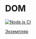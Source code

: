 # DOM

[![Node.js CI](https://github.com/kreketjot/js-testing-netology/actions/workflows/ghPages.yml/badge.svg?branch=master)](https://github.com/kreketjot/js-testing-netology/actions/workflows/ghPages.yml)

[Экземпляр](https://kreketjot.github.io/js-testing-netology/)
